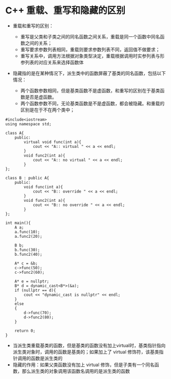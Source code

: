 # C++ 重载、重写和隐藏的区别

+ 重载和重写的区别：
    - 重写是父类和子类之间的同名函数之间关系，重载是同一个函数中同名函数之间的关系；
    - 重写要求参数列表相同，重载则要求参数列表不同，返回值不做要求；
    - 重写关系中，调用方法根据对象类型决定，重载根据调用时实参列表与形参列表的对应关系来选择函数体

+ 隐藏指的是在某种情况下，派生类中的函数屏蔽了基类的同名函数，包括以下情况：
    - 两个函数参数相同，但是基类函数不是虚函数，和重写的区别在于基类函数是否是虚函数。
    - 两个函数参数不同，无论基类函数是不是虚函数，都会被隐藏。和重载的区别是在于不在两个类中；

```
#include<iostream>
using namespace std;

class A{
    public:
        virtual void func(int a){
            cout << "A:: virtual " << a << endl;
        }
        void func2(int a){
            cout << "A:: no virtual " << a << endl;
        }
};

class B : public A{
    public:
        void func(int a){
            cout << "B:: override " << a << endl;
        }
        void func2(int a){
            cout << "B:: no override " << a << endl;
        }       
};  

int main(){
    A a;
    a.func(10);
    a.func2(20);

    B b;
    b.func(30);
    b.func2(40);

    A* c = &b;
    c->func(50);
    c->func2(60);

    A* e = nullptr;
    B* d = dynamic_cast<B*>(&a);
    if (nullptr == d){
        cout << "dynamic_cast is nullptr" << endl;
    }
    else
    {
        d->func(70);
        d->func2(80);
    }

    return 0;    
}

```

+ 当派生类重载基类的函数，但是基类的函数没有加上virtual时，基类指针指向派生类对象时，调用的函数是基类的；如果加上了 virtual 修饰符，该基类指针调用的函数是派生类的
+ 隐藏的作用：如果父类函数没有加上 virtual 修饰，但是子类有一个同名函数，那么派生类的对象调用该函数名调用的是派生类的函数